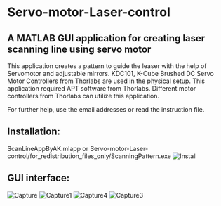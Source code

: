 # Servo-motor-Laser-control
## A MATLAB GUI application for creating laser scanning line using servo motor


This application creates a pattern to guide the leaser with the help of Servomotor and adjustable mirrors. KDC101, K-Cube Brushed DC Servo Motor Controllers from Thorlabs are used in the physical setup. This application required APT software from Thorlabs. Different motor controllers from Thorlabs can utilize this application.

For further help, use the email addresses or read the instruction file.
## Installation:
ScanLineAppByAK.mlapp 
or 
Servo-motor-Laser-control/for_redistribution_files_only/ScanningPattern.exe
![Install](https://user-images.githubusercontent.com/84999739/120638822-4f923180-c479-11eb-88a7-6b58dab91909.JPG)

## GUI interface:
![Capture](https://user-images.githubusercontent.com/84999739/120639587-2faf3d80-c47a-11eb-8c98-53d1217d765c.JPG)
![Capture1](https://user-images.githubusercontent.com/84999739/120639598-32aa2e00-c47a-11eb-8dc4-c440bfda4bde.JPG)
![Capture4](https://user-images.githubusercontent.com/84999739/120639608-35a51e80-c47a-11eb-9c4b-6b8b3df30622.JPG)
![Capture3](https://user-images.githubusercontent.com/84999739/120639628-3a69d280-c47a-11eb-9f06-d7be363574d3.JPG)

